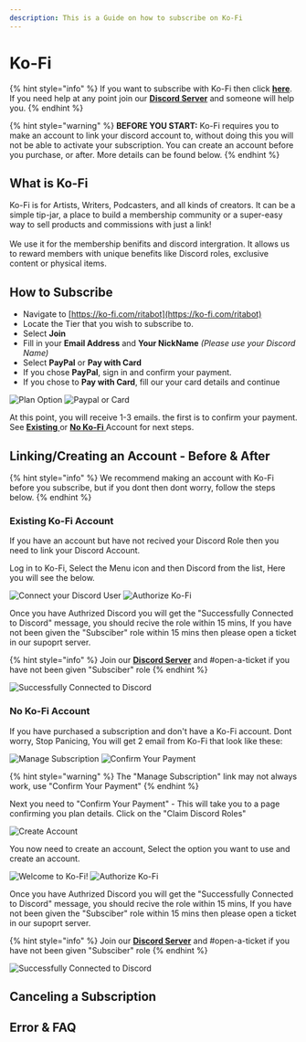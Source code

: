 ```yaml
---
description: This is a Guide on how to subscribe on Ko-Fi
---
```


# Ko-Fi



{% hint style="info" %}
If you want to subscribe with Ko-Fi then click [**here**](https://ko-fi.com/ritabot). \
If you need help at any point join our [**Discord Server**](https://discord.gg/mgNR64R) and someone will help you.
{% endhint %}

{% hint style="warning" %}
**BEFORE YOU START:** Ko-Fi requires you to make an account to link your discord account to, without doing this you will not be able to activate your subscription. You can create an account before you purchase, or after. More details can be found below.
{% endhint %}

## What is Ko-Fi

Ko-Fi is for Artists, Writers, Podcasters, and all kinds of creators. It can be a simple tip-jar, a place to build a membership community or a super-easy way to sell products and commissions with just a link!\
\
We use it for the membership benifits and discord intergration. It allows us to reward members with unique benefits like Discord roles, exclusive content or physical items.

## How to Subscribe

* Navigate to [https://ko-fi.com/ritabot](https://ko-fi.com/ritabot)
* Locate the Tier that you wish to subscribe to.
* Select **Join**
* Fill in your **Email Address** and **Your NickName** _(Please use your Discord Name)_
* Select **PayPal** or **Pay with Card**
* If you chose **PayPal**, sign in and confirm your payment.
* If you chose to **Pay with Card**, fill our your card details and continue

![Plan Option](<../../.gitbook/assets/image (10).png>) ![Paypal or Card](<../../.gitbook/assets/image (13).png>)

At this point, you will receive 1-3 emails. the first is to confirm your payment.\
See [**Existing** ](method-1.md#if-you-have-made-an-account-on-ko-fi-already.)or [**No Ko-Fi** ](method-1.md#if-you-have-purchased-a-subscription-and-dont-have-a-ko-fi-account.)Account for next steps.

## Linking/Creating an Account - Before & After

{% hint style="info" %}
We recommend making an account with Ko-Fi before you subscribe, but if you dont then dont worry, follow the steps below.
{% endhint %}

### Existing Ko-Fi Account

If you have an account but have not recived your Discord Role then you need to link your Discord Account.&#x20;

Log in to Ko-Fi, Select the Menu icon and then Discord from the list, Here you will see the below.

![Connect your Discord User](<../../.gitbook/assets/Discord Auth.PNG>) ![Authorize Ko-Fi](../../.gitbook/assets/Discord.PNG)

Once you have Authrized Discord you will get the "Successfully Connected to Discord" message,  you should recive the role within 15 mins, If you have not been given the "Subsciber" role within 15 mins then please open a ticket in our supoprt server. &#x20;

{% hint style="info" %}
Join our [**Discord Server**](https://discord.gg/mgNR64R) and #open-a-ticket if you have not been given "Subsciber" role
{% endhint %}

![Successfully Connected to Discord](../../.gitbook/assets/Done.png)

### No Ko-Fi Account

If you have purchased a subscription and don't have a Ko-Fi account. Dont worry, Stop Panicing, You will get 2 email from Ko-Fi that look like these:

![Manage Subscription](../../.gitbook/assets/Manage.PNG) ![Confirm Your Payment](../../.gitbook/assets/Payment.PNG)

{% hint style="warning" %}
The "Manage Subscription" link may not always work, use "Confirm Your Payment"
{% endhint %}

Next you need to "Confirm Your Payment" - This will take you to a page confirming you plan details. Click on the "Claim Discord Roles"&#x20;

![Create Account](../../.gitbook/assets/unknown.png)

You now need to create an account, Select the option you want to use and create an account.&#x20;

![Welcome to Ko-Fi!](../../.gitbook/assets/Congrats.png) ![Authorize Ko-Fi](../../.gitbook/assets/Discord.PNG)

Once you have Authrized Discord you will get the "Successfully Connected to Discord" message,  you should recive the role within 15 mins, If you have not been given the "Subsciber" role within 15 mins then please open a ticket in our supoprt server. &#x20;

{% hint style="info" %}
Join our [**Discord Server**](https://discord.gg/mgNR64R) and #open-a-ticket if you have not been given "Subsciber" role
{% endhint %}

![Successfully Connected to Discord](../../.gitbook/assets/Done.png)

## Canceling a Subscription



## Error & FAQ

